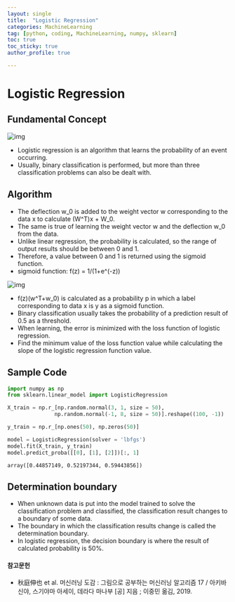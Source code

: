 ```yaml
---
layout: single
title:  "Logistic Regression"
categories: MachineLearning
tag: [python, coding, MachineLearning, numpy, sklearn]
toc: true
toc_sticky: true
author_profile: true

---
```


# Logistic Regression

## Fundamental Concept

![img](/images/2022-03-31-Logistic_Regression/logistic_regression.png)

- Logistic regression is an algorithm that learns the probability of an event occurring.
- Usually, binary classification is performed, but more than three classification problems can also be dealt with.

## Algorithm

- The deflection w_0 is added to the weight vector w corresponding to the data x to calculate (W^T)x + W_0.
- The same is true of learning the weight vector w and the deflection w_0 from the data.
- Unlike linear regression, the probability is calculated, so the range of output results should be between 0 and 1.
- Therefore, a value between 0 and 1 is returned using the sigmoid function.
- sigmoid function: f(z) = 1/(1+e^(-z))

![img](/images/2022-03-31-Logistic_Regression/sigmoid_function.png)

- f(z)(w^T+w_0) is calculated as a probability p in which a label corresponding to data x is y as a sigmoid function.
- Binary classification usually takes the probability of a prediction result of 0.5 as a threshold.
- When learning, the error is minimized with the loss function of logistic regression.
- Find the minimum value of the loss function value while calculating the slope of the logistic regression function value.

## Sample Code

```python
import numpy as np
from sklearn.linear_model import LogisticRegression

X_train = np.r_[np.random.normal(3, 1, size = 50),
               np.random.normal(-1, 8, size = 50)].reshape((100, -1))

y_train = np.r_[np.ones(50), np.zeros(50)]

model = LogisticRegression(solver = 'lbfgs')
model.fit(X_train, y_train)
model.predict_proba([[0], [1], [2]])[:, 1]
```




    array([0.44857149, 0.52197344, 0.59443856])



## Determination boundary

- When unknown data is put into the model trained to solve the classification problem and classified, the classification result changes to a boundary of some data.
- The boundary in which the classification results change is called the determination boundary.
- In logistic regression, the decision boundary is where the result of calculated probability is 50%.

#### 참고문헌

- 秋庭伸也 et al. 머신러닝 도감 : 그림으로 공부하는 머신러닝 알고리즘 17 / 아키바 신야, 스기야마 아세이, 데라다 마나부 [공] 지음 ; 이중민 옮김, 2019.